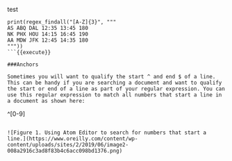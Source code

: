 
test


```
print(regex_findall("[A-Z]{3}", """
AS ABQ DAL 12:35 13:45 180
NK PHX HOU 14:15 16:45 190
AA MDW JFK 12:45 14:35 180
"""))
```{{execute}}

###Anchors

Sometimes you will want to qualify the start ^ and end $ of a line. This can be handy if you are searching a document and want to qualify the start or end of a line as part of your regular expression. You can use this regular expression to match all numbers that start a line in a document as shown here: 

```
^[0-9]
```

![Figure 1. Using Atom Editor to search for numbers that start a line.](https://www.oreilly.com/content/wp-content/uploads/sites/2/2019/06/image2-008a2916c3ad8f83b4c6acc098bd1376.png)

